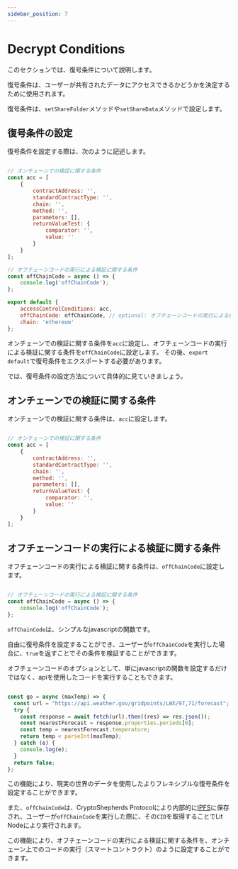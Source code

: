 ```yaml
---
sidebar_position: 7
---
```


# Decrypt Conditions

このセクションでは、復号条件について説明します。

復号条件は、ユーザーが共有されたデータにアクセスできるかどうかを決定するために使用されます。

復号条件は、`setShareFolder`メソッドや`setShareData`メソッドで設定します。

## 復号条件の設定

復号条件を設定する際は、次のように記述します。

```javascript title="decryptionCondition.js"

// オンチェーンでの検証に関する条件
const acc = [
    {
        contractAddress: '',
        standardContractType: '',
        chain: '',
        method: '',
        parameters: [],
        returnValueTest: {
            comparator: '',
            value: ''
        }
    }
];

// オフチェーンコードの実行による検証に関する条件
const offChainCode = async () => {
    console.log('offChainCode');
};

export default {
    accessControlConditions: acc,
    offChainCode: offChainCode, // optional: オフチェーンコードの実行による検証に関する条件を設定する場合は、このプロパティを設定する必要があります。
    chain: 'ethereum'
};

```

オンチェーンでの検証に関する条件を`acc`に設定し、オフチェーンコードの実行による検証に関する条件を`offChainCode`に設定します。
その後、`export default`で復号条件をエクスポートする必要があります。

では、復号条件の設定方法について具体的に見ていきましょう。

## オンチェーンでの検証に関する条件

オンチェーンでの検証に関する条件は、`acc`に設定します。

```javascript title="Access Control Conditions"

// オンチェーンでの検証に関する条件
const acc = [
    {
        contractAddress: '',
        standardContractType: '',
        chain: '',
        method: '',
        parameters: [],
        returnValueTest: {
            comparator: '',
            value: ''
        }
    }
];
```



## オフチェーンコードの実行による検証に関する条件

オフチェーンコードの実行による検証に関する条件は、`offChainCode`に設定します。

```javascript title="Off Chain Code"

// オフチェーンコードの実行による検証に関する条件
const offChainCode = async () => {
    console.log('offChainCode');
};
```
`offChainCode`は、シンプルなjavascriptの関数です。

自由に復号条件を設定することができ、ユーザーが`offChainCode`を実行した場合に、`true`を返すことでその条件を検証することができます。

オフチェーンコードのオプションとして、単にjavascriptの関数を設定するだけではなく、apiを使用したコードを実行することもできます。

```javascript title="Off Chain Code"

const go = async (maxTemp) => {
  const url = "https://api.weather.gov/gridpoints/LWX/97,71/forecast";
  try {
    const response = await fetch(url).then((res) => res.json());
    const nearestForecast = response.properties.periods[0];
    const temp = nearestForecast.temperature;
    return temp < parseInt(maxTemp);
  } catch (e) {
    console.log(e);
  }
  return false;
};
```

この機能により、現実の世界のデータを使用したよりフレキシブルな復号条件を設定することができます。

また、`offChainCode`は、CryptoShepherds Protocolにより内部的に[IPFS](https://ipfs.io/)に保存され、ユーザーが`offChainCode`を実行した際に、その`CID`を取得することでLit Nodeにより実行されます。

この機能により、オフチェーンコードの実行による検証に関する条件を、オンチェーン上でのコードの実行（スマートコントラクト）のように設定することができます。
